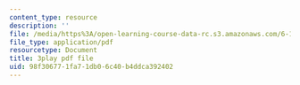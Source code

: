 ```yaml
---
content_type: resource
description: ''
file: /media/https%3A/open-learning-course-data-rc.s3.amazonaws.com/6-189-multicore-programming-primer-january-iap-2007/98f306771fa71db06c40b4ddca392402_5F3HVitoWHc.pdf
file_type: application/pdf
resourcetype: Document
title: 3play pdf file
uid: 98f30677-1fa7-1db0-6c40-b4ddca392402
---
```

